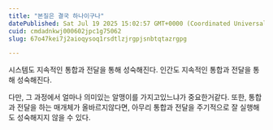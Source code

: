 ```yaml
---
title: "본질은 결국 하나이구나"
datePublished: Sat Jul 19 2025 15:02:57 GMT+0000 (Coordinated Universal Time)
cuid: cmdadnkwj000602jpc1g75062
slug: 67o47kei7j2aioqysoq1rsdtlzjrgpjsnbtqtazrgpg

---
```


시스템도 지속적인 통합과 전달을 통해 성숙해진다. 인간도 지속적인 통합과 전달을 통해 성숙해진다.

다만, 그 과정에서 얼마나 의미있는 알맹이를 가지고있느냐가 중요한거같다. 또한, 통합과 전달을 하는 매개체가 올바르지않다면, 아무리 통합과 전달을 주기적으로 잘 실행해도 성숙해지지 않을 수 있다.